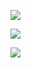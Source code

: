![](https://www.nta.go.jp/tmp/8efb069c-922d-48ab-a9a4-4b4c228e92af/images/c9c5fdba75f32a68741aaf19db47b6a2709cb39ae19eeee03b30c1f3d0de1d80.jpg)

![](https://www.nta.go.jp/tmp/8efb069c-922d-48ab-a9a4-4b4c228e92af/images/739e89fdda5b5a73782610dd3009c7cd0da5cef0f3b5e21b008709c49f86a796.jpg)

![](https://www.nta.go.jp/tmp/8efb069c-922d-48ab-a9a4-4b4c228e92af/images/fbcbcacf6a8413cccb32cea20c37fc5ebd50a284b42c7c005a535e094c473f92.jpg)